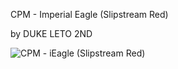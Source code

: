 CPM - Imperial Eagle (Slipstream Red)

by DUKE LETO 2ND

![CPM - iEagle (Slipstream Red)](https://user-images.githubusercontent.com/69336657/213715033-30b7691b-d635-471a-a93a-1d9265444ba1.png)
